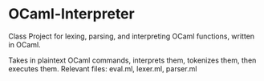 # OCaml-Interpreter
Class Project for lexing, parsing, and interpreting OCaml functions, written in OCaml.

Takes in plaintext OCaml commands, interprets them, tokenizes them, then executes them. Relevant files: eval.ml, lexer.ml, parser.ml
